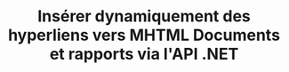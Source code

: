 ---
############################# Static ############################
layout: "auto-gen-gist"
draft: false
path: "fr/assembly/net/text/mhtml/"
otherformats: PDF HTML XPS TIFF TXT XAML EPUB SVG PS PCL XML OTT OXPS MD POT OTP DOC DOCX DOCM DOT DOTX DOTM RTF ODT OTT XLS XLT XLSX XLSM XLTX XLTM XLSB ODS PPT PPTX PPTM PPS PPSX PPSM  POTX POTM ODP EML EMLX MSG 

############################# Head ############################
head_title: "API .NET pour insérer dynamiquement des hyperliens dans MHTML Documents"
head_description: "L'API GroupDocs.Assembly .NET permet aux développeurs d'insérer dynamiquement des hyperliens vers des e-mails, des rapports ou des documents tels que PDF DOC, DOCX, RTF, XLSX, CSV, PPTX, EML, MSG, etc."

############################# Header ############################
title: "Insérer dynamiquement des hyperliens vers MHTML Documents et rapports via l'API .NET"
description: "L'API GroupDocs.Assembly .NET permet aux programmeurs d'insérer dynamiquement des hyperliens vers des rapports, des e-mails et des documents Office tels que PDF DOC, DOCX, RTF, XLSX, CSV, PPT, PPTX, EML, HTML, MSG, etc."

######################### Download Button #######################
button:
    enable: true

############################# About ############################
about:
    enable: true
    title: "Comment insérer dynamiquement des hyperliens dans des rapports, des e-mails et divers documents ?"
    content: |
       Cette page Web explique comment les utilisateurs peuvent insérer dynamiquement des hyperliens vers leur rapport, leur message électronique et divers types de documents dans leurs propres applications .NET. Les hyperliens sont l'épine dorsale du World Wide Web et peuvent être utilisés pour lier différentes pages, documents ou cliquer sur pour accéder à une nouvelle section dans le document actuel. GroupDocs.Assembly .NET est une API très puissante qui aide les développeurs de logiciels à ajouter dynamiquement des hyperliens dans leurs documents ou rapports avec seulement quelques lignes de code. Il a inclus la prise en charge de certains types de documents très populaires tels que PDF, HTML, e-mail Outlook, Microsoft Office Word, feuilles de calcul Excel, présentations PowerPoint et bien d'autres. Il a pris en charge plusieurs fonctionnalités avancées telles que l'insertion de liens vers la page du document, l'insertion de liens vers des cellules, la modification d'hyperliens, l'affichage de texte à la place de l'hyperlien, l'insertion dynamique de liens à partir de signets, l'insertion d'un hyperlien vers une diapositive de présentation et bien d'autres.

############################# content ############################
steps:
    enable: true
    block:
    - title_left: "Insertion d'hyperliens dans des documents de traitement de texte via .NET"
      content_left: |
       L'API GroupDocs.Assembly .NET fournit une prise en charge complète pour l'insertion et la modification d'hyperliens dans divers types de documents. L'exemple de code C# .NET suivant montre comment ajouter facilement des liens hypertexte dans un document Word.

      title_right: "Comment ajouter des hyperliens dans un fichier Word"
      content_right: |
        * Paramétrage des documents source et destination
        * Définir l'expression Uri ainsi que l'expression de texte d'affichage
        * Créer une instance de la classe [DocumentAssembler](https://apireference.groupdocs.com/assembly/net/groupdocs.assembly/documentassembler)
        * Appelez la méthode [AssembleDocument](https://apireference.groupdocs.com/assembly/net/groupdocs.assembly.documentassembler/assembledocument/methods/1) pour assembler le document. Elle supporte
          * Stream pour lire un modèle de document.
          * Stream pour écrire le document résultant.
          * Options supplémentaires pour le chargement et l'enregistrement de documents.
          * Informations sur les objets de source de données.

      gisthash: "f4a8031406d44941d400088b718f7730"
      gistfile: "insert_hyperlinks_to_word_document.cs"

    - title_left: "Insérer dynamiquement des hyperliens dans des feuilles de calcul via .NET"
      content_left: |
       L'API GroupDocs.Assembly .NET prend entièrement en charge l'ajout et le traitement des hyperliens dans les fichiers de feuille de calcul. Vous pouvez facilement modifier son emplacement ou le remplacer par un nouveau. Le code C# suivant montre avec quelle facilité les utilisateurs peuvent insérer des liens hypertexte dans leurs fichiers de feuille de calcul dans leurs propres applications .NET. 

      title_right: "Ajouter des hyperliens aux documents de feuille de calcul"
      content_right: |
        * Configuration des fichiers de feuille de calcul source et cible
        * Définir l'expression Uri ainsi que l'expression de texte d'affichage
        * Créer une instance de la classe [DocumentAssembler](https://apireference.groupdocs.com/assembly/net/groupdocs.assembly/documentassembler)
        * Appelez la méthode [AssembleDocument](https://apireference.groupdocs.com/assembly/net/groupdocs.assembly.documentassembler/assembledocument/methods/1) pour assembler le document. Elle supporte
          * Stream pour lire un modèle de document.
          * Stream pour écrire le document résultant.
          * Options supplémentaires pour le chargement et l'enregistrement de documents.
          * Informations sur les objets de source de données.

      gisthash: "c2f9cd8bb06f9a7a2c444621ebf82696"
      gistfile: "insert_hyperlinks_in_spreadsheet_documents.cs"

    - title_left: "Ajouter des hyperliens à la présentation PowerPoint via l'API .NET"
      content_left: |
       GroupDocs.Assembly pour .NET aide les professionnels du logiciel à créer des applications pour gérer divers types de documents. L'exemple de code suivant montre comment les développeurs de logiciels peuvent ajouter des liens hypertexte dans leurs documents de présentation PowerPoint.

      title_right: "Comment ajouter des hyperliens dans les présentations"
      content_right: |
        * Configuration des fichiers de présentation source et destination
        * Définir Uri et afficher les expressions textuelles
        * Créer une instance de la classe [DocumentAssembler](https://apireference.groupdocs.com/assembly/net/groupdocs.assembly/documentassembler)
        * Appelez la méthode [AssembleDocument](https://apireference.groupdocs.com/assembly/net/groupdocs.assembly.documentassembler/assembledocument/methods/1) pour assembler le document. Elle supporte
          * Stream pour lire un modèle de document.
          * Stream pour écrire le document résultant.
          * Options supplémentaires pour le chargement et l'enregistrement de documents.
          * Informations sur les objets de source de données.

      gisthash: "49e1ca9eccc41942372c23c14f98ecef"
      gistfile: "insert_hyperlinks_in_presentation_documents.cs"

    - title_left: "API .NET pour insérer des hyperliens dans les e-mails"
      content_left: |
       L'API GroupDocs.Assembly .NET permet aux professionnels du logiciel d'insérer des hyperliens dans leurs documents de courrier électronique. Le code .NET suivant montre avec quelle facilité les programmeurs peuvent ajouter des liens hypertexte à leurs messages électroniques et les envoyer à d'autres utilisateurs à partir de leurs propres applications .NET.

      title_right: "Ajouter des hyperliens aux documents par courrier électronique"
      content_right: |
        * Configuration des fichiers de feuille de calcul source et cible
        * Définir Uri et afficher les expressions textuelles
        * Créer une instance de la classe [DocumentAssembler](https://apireference.groupdocs.com/assembly/net/groupdocs.assembly/documentassembler)
        * Appelez la méthode [AssembleDocument](https://apireference.groupdocs.com/assembly/net/groupdocs.assembly.documentassembler/assembledocument/methods/1) pour assembler le document. Elle supporte
          * Stream pour lire un modèle de document.
          * Stream pour écrire le document résultant.
          * Options supplémentaires pour le chargement et l'enregistrement de documents.
          * Informations sur les objets de source de données.

      gisthash: "8c119b4faa0334179854e164d87d3e7b"
      gistfile: "insert_hyperlinks_in_email_documents.cs"  

    - title_left: "Configuration requise"
      content_left: |
       Les API GroupDocs.Assembly .NET sont prises en charge sur toutes les principales plateformes et systèmes d'exploitation. Pour un guide complet de la configuration système requise, veuillez visiter [configuration système](https://docs.groupdocs.com/assembly/net/system-requirements/) Avant d'exécuter le code ci-dessous, assurez-vous que les conditions préalables suivantes sont installées sur votre système:
        * Systèmes d'exploitation : Microsoft Windows, Linux, MacOS
        * Environnement de développement : Visual Studio, Xamarin, MonoDevelop etc.
        * Frameworks : .NET Framework, .NET Standard, .NET Core, Mono
        * Obtenez la dernière version des API GroupDocs.Assembly .NET à partir de [NuGet](https://www.nuget.org/packages/GroupDocs.Assembly/)
        
      title_right: "Pourquoi utiliser GroupDocs.Assembly"
      content_right: |
        * Autoriser les utilisateurs à créer des documents personnalisés à partir de modèles.
        * Aucun logiciel supplémentaire n'est requis pour créer et automatiser des documents
        * Possibilité de générer un document de sortie basé sur la source de données
        * Insérer dynamiquement le contenu du document dans le rapport
        * Joindre dynamiquement des pièces jointes aux e-mails et insérer des hyperliens dans les rapports
        * Suppression automatique des paragraphes vides
        * Prise en charge complète de plusieurs formats de données
        * Prise en charge des pièces jointes dynamiques

demos:
    enable: true


more_formats:
    enable: true


back_to_top:
    enable: true
---